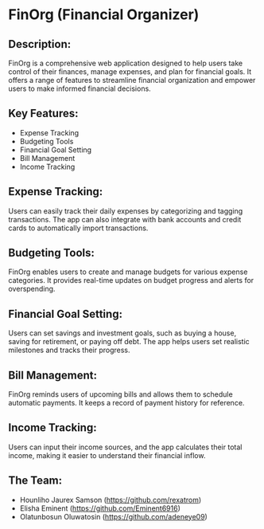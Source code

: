 # FinOrg (Financial Organizer)

## Description:
FinOrg is a comprehensive web application designed to help users take control of their finances, manage expenses, and plan for financial goals. It offers a range of features to streamline financial organization and empower users to make informed financial decisions.

## Key Features:
* Expense Tracking
* Budgeting Tools
* Financial Goal Setting
* Bill Management
* Income Tracking

## Expense Tracking: 
Users can easily track their daily expenses by categorizing and tagging transactions. The app can also integrate with bank accounts and credit cards to automatically import transactions.

## Budgeting Tools: 
FinOrg enables users to create and manage budgets for various expense categories. It provides real-time updates on budget progress and alerts for overspending.

## Financial Goal Setting: 
Users can set savings and investment goals, such as buying a house, saving for retirement, or paying off debt. The app helps users set realistic milestones and tracks their progress.

## Bill Management: 
FinOrg reminds users of upcoming bills and allows them to schedule automatic payments. It keeps a record of payment history for reference.

## Income Tracking: 
Users can input their income sources, and the app calculates their total income, making it easier to understand their financial inflow.

## The Team:
* Hounliho Jaurex Samson (https://github.com/rexatrom)
* Elisha Eminent (https://github.com/Eminent6916)
* Olatunbosun Oluwatosin (https://github.com/adeneye09)
